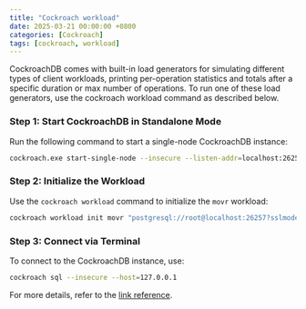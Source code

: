 ```yaml
---
title: "Cockroach workload"
date: 2025-03-21 00:00:00 +0800
categories: [Cockroach]
tags: [cockroach, workload]
---
```



CockroachDB comes with built-in load generators for simulating different types of client workloads, printing per-operation statistics and totals after a specific duration or max number of operations. To run one of these load generators, use the cockroach workload command as described below.
### Step 1: Start CockroachDB in Standalone Mode
Run the following command to start a single-node CockroachDB instance:
```bash
cockroach.exe start-single-node --insecure --listen-addr=localhost:26257 --http-addr=localhost:8080
```

### Step 2: Initialize the Workload
Use the `cockroach workload` command to initialize the `movr` workload:
```bash
cockroach workload init movr "postgresql://root@localhost:26257?sslmode=disable"
```

### Step 3: Connect via Terminal
To connect to the CockroachDB instance, use:
```bash
cockroach sql --insecure --host=127.0.0.1
```

For more details, refer to the [link reference](https://www.cockroachlabs.com/docs/v21.1/cockroach-workload).
